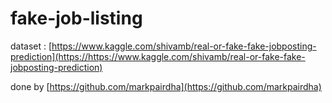 # fake-job-listing

dataset : [https://www.kaggle.com/shivamb/real-or-fake-fake-jobposting-prediction](https://https://www.kaggle.com/shivamb/real-or-fake-fake-jobposting-prediction)

done by [https://github.com/markpairdha](https://github.com/markpairdha) 
